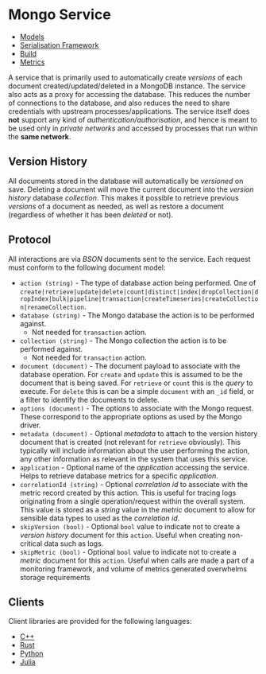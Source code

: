 # Mongo Service

* [Models](mongo-service-models.md)
* [Serialisation Framework](mongo-service-serialisation.md)
* [Build](mongo-service-build.md)
* [Metrics](mongo-service-metrics.md)

A service that is primarily used to automatically create *versions* of each
document created/updated/deleted in a MongoDB instance.  The service also
acts as a proxy for accessing the database.  This reduces the number of
connections to the database, and also reduces the need to share credentials
with upstream processes/applications.  The service itself does **not** support
any kind of *authentication/authorisation*, and hence is meant to be used only
in *private networks* and accessed by processes that run within the **same network**.

## Version History
All documents stored in the database will automatically be *versioned* on save.
Deleting a document will move the current document into the *version history*
database *collection*.  This makes it possible to retrieve previous *versions*
of a document as needed, as well as restore a document (regardless of whether
it has been *deleted* or not).

## Protocol
All interactions are via *BSON* documents sent to the service.  Each request must
conform to the following document model:
* `action (string)` - The type of database action being performed.  One of
  `create|retrieve|update|delete|count|distinct|index|dropCollection|dropIndex|bulk|pipeline|transaction|createTimeseries|createCollection|renameCollection`.
* `database (string)` - The Mongo database the action is to be performed against.
  - Not needed for `transaction` action.
* `collection (string)` - The Mongo collection the action is to be performed against.
  - Not needed for `transaction` action.
* `document (document)` - The document payload to associate with the database operation.
  For `create` and `update` this is assumed to be the document that is being saved.
  For `retrieve` or `count` this is the *query* to execute.  For `delete` this
  is can be a simple `document` with an `_id` field, or a filter to identify the
  documents to delete.
* `options (document)` - The options to associate with the Mongo request.  These correspond
  to the appropriate options as used by the Mongo driver.
* `metadata (document)` - Optional *metadata* to attach to the version history document that
  is created (not relevant for `retrieve` obviously).  This typically will include
  information about the user performing the action, any other information as
  relevant in the system that uses this service.
* `application` - Optional name of the *application* accessing the service.
  Helps to retrieve database metrics for a specific *application*.
* `correlationId (string)` - Optional *correlation id* to associate with the metric record
  created by this action.  This is useful for tracing logs originating from a single
  operation/request within the overall system.  This value is stored as a *string*
  value in the *metric* document to allow for sensible data types to used as the
  *correlation id*.
* `skipVersion (bool)` - Optional `bool` value to indicate not to create a *version history*
  document for this `action`.  Useful when creating non-critical data such as
  logs.
* `skipMetric (bool)` - Optional `bool` value to indicate not to create a *metric*
  document for this `action`.  Useful when calls are made a part of a monitoring framework, and volume of metrics
  generated overwhelms storage requirements

## Clients
Client libraries are provided for the following languages:
* [C++](https://github.com/sptrakesh/mongo-service/tree/master/src/api)
* [Rust](https://github.com/sptrakesh/mongo-service/tree/master/client/rust/README.md)
* [Python](https://github.com/sptrakesh/mongo-service/tree/master/client/python)
* [Julia](https://github.com/sptrakesh/mongo-service/tree/master/client/julia/MongoService)
